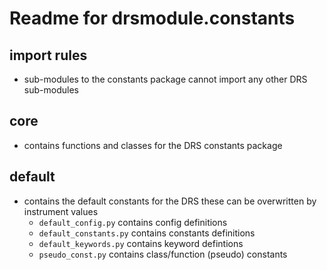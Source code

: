 # Readme for drsmodule.constants

## import rules

- sub-modules to the constants package cannot import any other DRS sub-modules


## core

- contains functions and classes for the DRS constants package


## default

- contains the default constants for the DRS these can be overwritten by instrument values
    - ```default_config.py``` contains config definitions
    - ```default_constants.py``` contains constants definitions
    - ```default_keywords.py``` contains keyword defintions
    - ```pseudo_const.py``` contains class/function (pseudo) constants
    